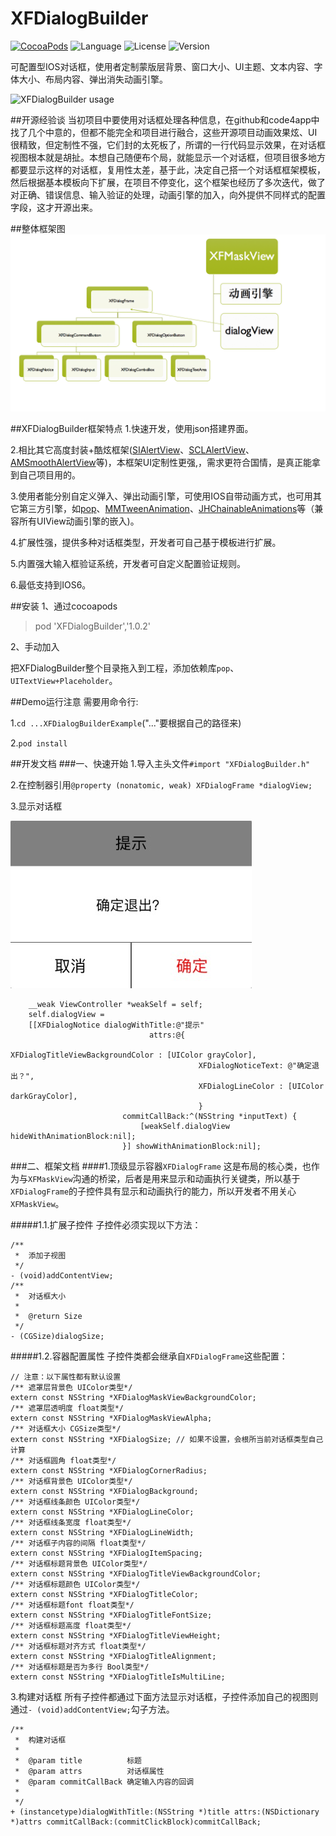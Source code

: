 # XFDialogBuilder

[![CocoaPods](https://img.shields.io/badge/cocoapods-v1.0.2-brightgreen.svg)](http://cocoadocs.org/docsets/XFSettings)
![Language](https://img.shields.io/badge/language-ObjC-orange.svg)
![License](https://img.shields.io/npm/l/express.svg)
![Version](https://img.shields.io/badge/platform-ios6%2B-green.svg)

可配置型IOS对话框，使用者定制蒙版层背景、窗口大小、UI主题、文本内容、字体大小、布局内容、弹出消失动画引擎。

![XFDialogBuilder usage](./ScreenShot/usage.gif)

##开源经验谈
当初项目中要使用对话框处理各种信息，在github和code4app中找了几个中意的，但都不能完全和项目进行融合，这些开源项目动画效果炫、UI很精致，但定制性不强，它们封的太死板了，所谓的一行代码显示效果，在对话框视图根本就是胡扯。本想自己随便布个局，就能显示一个对话框，但项目很多地方都要显示这样的对话框，复用性太差，基于此，决定自己搭一个对话框框架模板，然后根据基本模板向下扩展，在项目不停变化，这个框架也经历了多次迭代，做了对正确、错误信息、输入验证的处理，动画引擎的加入，向外提供不同样式的配置字段，这才开源出来。

##整体框架图
![XFDialogBuilder framework](./ScreenShot/framework.png)

##XFDialogBuilder框架特点
1.快速开发，使用json搭建界面。

2.相比其它高度封装+酷炫框架([SIAlertView](https://github.com/Sumi-Interactive/SIAlertView)、[SCLAlertView](https://github.com/dogo/SCLAlertView)、[AMSmoothAlertView](https://github.com/mtonio91/AMSmoothAlert)等)，本框架UI定制性更强,，需求更符合国情，是真正能拿到自己项目用的。

3.使用者能分别自定义弹入、弹出动画引擎，可使用IOS自带动画方式，也可用其它第三方引擎，如[pop](https://github.com/facebook/pop)、[MMTweenAnimation](https://github.com/adad184/MMTweenAnimation)、[JHChainableAnimations](https://github.com/jhurray/JHChainableAnimations)等（兼容所有UIView动画引擎的嵌入)。

4.扩展性强，提供多种对话框类型，开发者可自己基于模板进行扩展。

5.内置强大输入框验证系统，开发者可自定义配置验证规则。

6.最低支持到IOS6。

##安装
1、通过cocoapods
> pod 'XFDialogBuilder','1.0.2'

2、手动加入

把XFDialogBuilder整个目录拖入到工程，添加依赖库`pop`、`UITextView+Placeholder`。

##Demo运行注意
需要用命令行:

1.`cd ...XFDialogBuilderExample`("..."要根据自己的路径来)

2.`pod install`

##开发文档
###一、快速开始
1.导入主头文件`#import "XFDialogBuilder.h"`

2.在控制器引用`@property (nonatomic, weak) XFDialogFrame *dialogView;`

3.显示对话框

![XFDialogBuilder quickstart](./ScreenShot/quickstart.png)
```objc
    __weak ViewController *weakSelf = self;
    self.dialogView =
    [[XFDialogNotice dialogWithTitle:@"提示"
                               attrs:@{
                                          XFDialogTitleViewBackgroundColor : [UIColor grayColor],
                                          XFDialogNoticeText: @"确定退出？",
                                          XFDialogLineColor : [UIColor darkGrayColor],
                                          }
                         commitCallBack:^(NSString *inputText) {
                             [weakSelf.dialogView hideWithAnimationBlock:nil];
                         }] showWithAnimationBlock:nil];
```

###二、框架文档
####1.顶级显示容器`XFDialogFrame`
这是布局的核心类，也作为与`XFMaskView`沟通的桥梁，后者是用来显示和动画执行关键类，所以基于`XFDialogFrame`的子控件具有显示和动画执行的能力，所以开发者不用关心`XFMaskView`。

#####1.1.扩展子控件
子控件必须实现以下方法：
```objc
/**
 *  添加子视图
 */
- (void)addContentView;
/**
 *  对话框大小
 *
 *  @return Size
 */
- (CGSize)dialogSize;
```

#####1.2.容器配置属性
子控件类都会继承自`XFDialogFrame`这些配置：
```objc
// 注意：以下属性都有默认设置
/** 遮罩层背景色 UIColor类型*/
extern const NSString *XFDialogMaskViewBackgroundColor;
/** 遮罩层透明度 float类型*/
extern const NSString *XFDialogMaskViewAlpha;
/** 对话框大小 CGSize类型*/
extern const NSString *XFDialogSize; // 如果不设置，会根所当前对话框类型自己计算
/** 对话框圆角 float类型*/
extern const NSString *XFDialogCornerRadius;
/** 对话框背景色 UIColor类型*/
extern const NSString *XFDialogBackground;
/** 对话框线条颜色 UIColor类型*/
extern const NSString *XFDialogLineColor;
/** 对话框线条宽度 float类型*/
extern const NSString *XFDialogLineWidth;
/** 对话框子内容的间隔 float类型*/
extern const NSString *XFDialogItemSpacing;
/** 对话框标题背景色 UIColor类型*/
extern const NSString *XFDialogTitleViewBackgroundColor;
/** 对话框标题颜色 UIColor类型*/
extern const NSString *XFDialogTitleColor;
/** 对话框标题font float类型*/
extern const NSString *XFDialogTitleFontSize;
/** 对话框标题高度 float类型*/
extern const NSString *XFDialogTitleViewHeight;
/** 对话框标题对齐方式 float类型*/
extern const NSString *XFDialogTitleAlignment;
/** 对话框标题是否为多行 Bool类型*/
extern const NSString *XFDialogTitleIsMultiLine;
```
3.构建对话框
所有子控件都通过下面方法显示对话框，子控件添加自己的视图则通过`- (void)addContentView;`勾子方法。
```objc
/**
 *  构建对话框
 *
 *  @param title          标题
 *  @param attrs          对话框属性
 *  @param commitCallBack 确定输入内容的回调
 *
 */
+ (instancetype)dialogWithTitle:(NSString *)title attrs:(NSDictionary *)attrs commitCallBack:(commitClickBlock)commitCallBack;
```






























